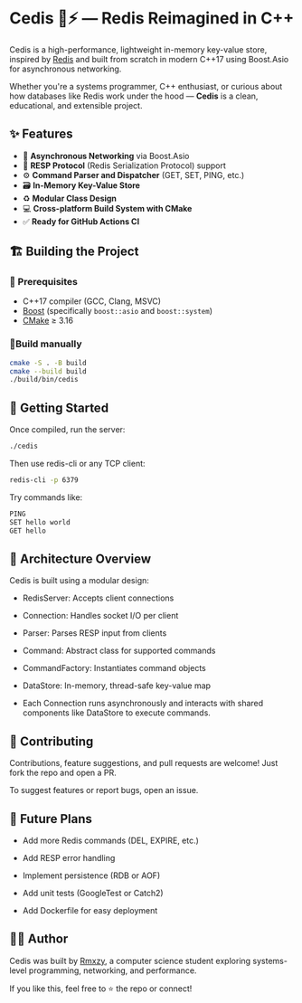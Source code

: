 # Cedis 🧠⚡ — Redis Reimagined in C++

Cedis is a high-performance, lightweight in-memory key-value store, inspired by [Redis](https://redis.io/) and built from scratch in modern C++17 using Boost.Asio for asynchronous networking.

Whether you're a systems programmer, C++ enthusiast, or curious about how databases like Redis work under the hood — **Cedis** is a clean, educational, and extensible project.



## ✨ Features

- 🔌 **Asynchronous Networking** via Boost.Asio  
- 🧠 **RESP Protocol** (Redis Serialization Protocol) support  
- ⚙️ **Command Parser and Dispatcher** (GET, SET, PING, etc.)  
- 🗃️ **In-Memory Key-Value Store**  
- ♻️ **Modular Class Design**  
- 💻 **Cross-platform Build System with CMake**  
- ✅ **Ready for GitHub Actions CI**  




## 🏗️ Building the Project

### 🔹 Prerequisites

- C++17 compiler (GCC, Clang, MSVC)  
- [Boost](https://www.boost.org/) (specifically `boost::asio` and `boost::system`)  
- [CMake](https://cmake.org/) ≥ 3.16  

### 🔹Build manually

```bash
cmake -S . -B build
cmake --build build
./build/bin/cedis
```


## 🚀 Getting Started

Once compiled, run the server:

```bash
./cedis
```

Then use redis-cli or any TCP client:

```bash
redis-cli -p 6379
```

Try commands like:

```bash
PING
SET hello world
GET hello
```

## 🧱 Architecture Overview

Cedis is built using a modular design:

- RedisServer: Accepts client connections

- Connection: Handles socket I/O per client
    
- Parser: Parses RESP input from clients

- Command: Abstract class for supported commands

- CommandFactory: Instantiates command objects

- DataStore: In-memory, thread-safe key-value map

- Each Connection runs asynchronously and interacts with shared components like DataStore to execute commands.

## 🤝 Contributing

Contributions, feature suggestions, and pull requests are welcome! Just fork the repo and open a PR.

To suggest features or report bugs, open an issue.
## 📘 Future Plans

- Add more Redis commands (DEL, EXPIRE, etc.)

- Add RESP error handling

- Implement persistence (RDB or AOF)

- Add unit tests (GoogleTest or Catch2)

- Add Dockerfile for easy deployment

## 🧑‍💻 Author

Cedis was built by [Rmxzy](rmxzy.com), a computer science student exploring systems-level programming, networking, and performance.

If you like this, feel free to ⭐ the repo or connect!
